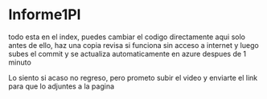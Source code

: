 # Informe1PI

todo esta en el index, puedes cambiar el codigo directamente aqui solo antes de ello, haz una copia revisa si funciona sin acceso a internet y luego subes el commit y se actualiza automaticamente en azure despues de 1 minuto

Lo siento si acaso no regreso, pero prometo subir el video y enviarte el link para que lo adjuntes a la pagina
